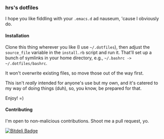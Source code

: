 ### hrs's dotfiles

I hope you like fiddling with your `.emacs.d` ad nauseum, 'cause I
obviously do.

#### Installation

Clone this thing wherever you like (I use `~/.dotfiles`), then adjust
the `source_file` variable in the `install.rb` script and run it. That'll
set up a bunch of symlinks in your home directory, e.g., `~/.bashrc ->
~/.dotfiles/bashrc`.

It won't overwrite existing files, so move those out of the way first.

This isn't *really* intended for anyone's use but my own, and it's
catered to my way of doing things (duh), so, you know, be prepared for
that.

Enjoy! =)

#### Contributing

I'm open to non-malicious contributions. Shoot me a pull request, yo.


[![Bitdeli Badge](https://d2weczhvl823v0.cloudfront.net/hrs/dotfiles/trend.png)](https://bitdeli.com/free "Bitdeli Badge")
